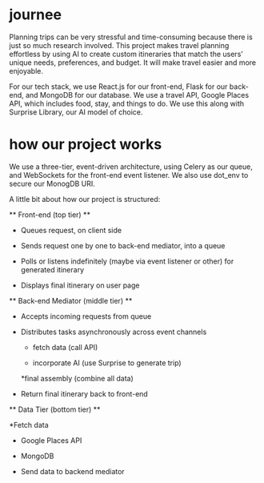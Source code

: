 # journee

Planning trips can be very stressful and time-consuming because there is just so much research involved. This project makes travel planning effortless by using AI to create custom itineraries that match the users’ unique needs, preferences, and budget. It will make travel easier and more enjoyable. 

For our tech stack, we use React.js for our front-end, Flask for our back-end, and MongoDB for our database. We use a travel API, Google Places API, which includes food, stay, and things to do. We use this along with Surprise Library, our AI model of choice.

# how our project works
We use a three-tier, event-driven architecture, using Celery as our queue, and WebSockets for the front-end event listener. We also use dot_env to secure our MonogDB URI.

A little bit about how our project is structured: 

** Front-end (top tier) **

* Queues request, on client side 

* Sends request one by one to back-end mediator, into a queue 

* Polls or listens indefinitely (maybe via event listener or other) for generated itinerary 

* Displays final itinerary on user page 

 

** Back-end Mediator (middle tier) **

* Accepts incoming requests from queue 

* Distributes tasks asynchronously across event channels 

  * fetch data (call API) 

  * incorporate AI (use Surprise to generate trip) 

  *final assembly (combine all data) 

* Return final itinerary back to front-end 

 

** Data Tier (bottom tier) **

*Fetch data  

  * Google Places API 

  * MongoDB 

* Send data to backend mediator 
